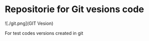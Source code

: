 # Repositorie for Git vesions code

![./git.png](GIT Vesion)

For test codes versions created in git